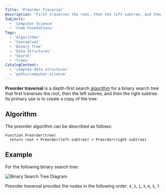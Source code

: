 ```yaml
---
Title: 'Preorder Traversal'
Description: 'First traverses the root, then the left subtree, and then the right subtree.'
Subjects:
  - 'Computer Science'
  - 'Code Foundations'
Tags:
  - 'Algorithms'
  - 'Conceptual'
  - 'Binary Tree'
  - 'Data Structures'
  - 'Search'
  - 'Trees'
CatalogContent:
  - 'complex-data-structures'
  - 'paths/computer-science'
---
```


**Preorder traversal** is a depth-first search [algorithm](https://www.codecademy.com/resources/docs/general/algorithm) for a binary search tree that first traverses the root, then the left subree, and then the right subtree. Its primary use is to create a copy of the tree.

## Algorithm

The preorder algorithm can be described as follows:

```pseudo
Function Preorder(tree)
  return root + Preorder(left-subtree) + Preorder(right-subtree)
```

## Example

For the following binary search tree:

![Binary Search Tree Diagram](https://raw.githubusercontent.com/Codecademy/docs/main/media/binary-tree-labeled.png)

Preorder traversal provides the nodes in the following order: `4`, `2`, `1`, `3`, `6`, `5`, `7`.
